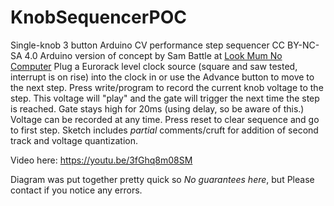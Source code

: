 # KnobSequencerPOC
Single-knob 3 button Arduino CV performance step sequencer
CC BY-NC-SA 4.0
Arduino version of concept by Sam Battle at <a href="https://www.lookmumnocomputer.com">Look Mum No Computer</a>  Plug a Eurorack level clock source (square and saw tested, interrupt is on rise) into the clock in or use the Advance button to move to the next step.  Press write/program to record the current knob voltage to the step.  This voltage will "play" and the gate will trigger the next time the step is reached.  Gate stays high for 20ms (using delay, so be aware of this.)  Voltage can be recorded at any time.  Press reset to clear sequence and go to first step.  Sketch includes _partial_ comments/cruft for addition of second track and voltage quantization.

Video here:
https://youtu.be/3fGhq8m08SM

Diagram was put together pretty quick so *No guarantees here*, but Please contact if you notice any errors.
